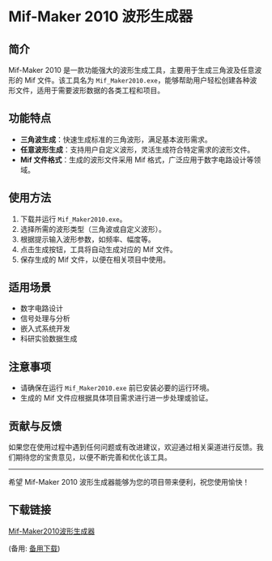 # Mif-Maker 2010 波形生成器

## 简介
Mif-Maker 2010 是一款功能强大的波形生成工具，主要用于生成三角波及任意波形的 Mif 文件。该工具名为 `Mif_Maker2010.exe`，能够帮助用户轻松创建各种波形文件，适用于需要波形数据的各类工程和项目。

## 功能特点
- **三角波生成**：快速生成标准的三角波形，满足基本波形需求。
- **任意波形生成**：支持用户自定义波形，灵活生成符合特定需求的波形文件。
- **Mif 文件格式**：生成的波形文件采用 Mif 格式，广泛应用于数字电路设计等领域。

## 使用方法
1. 下载并运行 `Mif_Maker2010.exe`。
2. 选择所需的波形类型（三角波或自定义波形）。
3. 根据提示输入波形参数，如频率、幅度等。
4. 点击生成按钮，工具将自动生成对应的 Mif 文件。
5. 保存生成的 Mif 文件，以便在相关项目中使用。

## 适用场景
- 数字电路设计
- 信号处理与分析
- 嵌入式系统开发
- 科研实验数据生成

## 注意事项
- 请确保在运行 `Mif_Maker2010.exe` 前已安装必要的运行环境。
- 生成的 Mif 文件应根据具体项目需求进行进一步处理或验证。

## 贡献与反馈
如果您在使用过程中遇到任何问题或有改进建议，欢迎通过相关渠道进行反馈。我们期待您的宝贵意见，以便不断完善和优化该工具。

---

希望 Mif-Maker 2010 波形生成器能够为您的项目带来便利，祝您使用愉快！

## 下载链接
[Mif-Maker2010波形生成器](https://pan.quark.cn/s/ab6daed16e91) 

(备用: [备用下载](https://pan.baidu.com/s/1XXHVcj-55oSam1DJeelF7w?pwd=1234))
